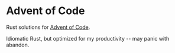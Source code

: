 # Advent of Code

Rust solutions for [Advent of Code](https://adventofcode.com/).

Idiomatic Rust, but optimized for my productivity -- may panic with abandon.
